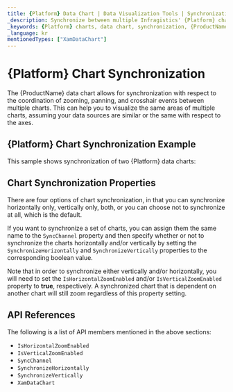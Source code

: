 ```yaml
---
title: {Platform} Data Chart | Data Visualization Tools | Synchronization | Infragistics
_description: Synchronize between multiple Infragistics' {Platform} charts controls including zooming, panning and crosshair events. Learn about our {ProductName} graph synchronization capabilities!
_keywords: {Platform} charts, data chart, synchronization, {ProductName}, Infragistics
_language: kr
mentionedTypes: ["XamDataChart"]
---
```

# {Platform} Chart Synchronization

The {ProductName} data chart allows for synchronization with respect to the coordination of zooming, panning, and crosshair events between multiple charts. This can help you to visualize the same areas of multiple charts, assuming your data sources are similar or the same with respect to the axes.

## {Platform} Chart Synchronization Example

This sample shows synchronization of two {Platform} data charts:

<code-view style="height: 600px"
           data-demos-base-url="{environment:dvDemosBaseUrl}"
           iframe-src="{environment:dvDemosBaseUrl}/charts/data-chart-chart-synchronization"
           alt="{Platform} Chart Synchronization Example"
           github-src="charts/data-chart/chart-synchronization">
</code-view>

<div class="divider--half"></div>

## Chart Synchronization Properties

There are four options of chart synchronization, in that you can synchronize horizontally only, vertically only, both, or you can choose not to synchronize at all, which is the default.

If you want to synchronize a set of charts, you can assign them the same name to the `SyncChannel` property and then specify whether or not to synchronize the charts horizontally and/or vertically by setting the `SynchronizeHorizontally` and `SynchronizeVertically` properties to the corresponding boolean value.

Note that in order to synchronize either vertically and/or horizontally, you will need to set the `IsHorizontalZoomEnabled` and/or `IsVerticalZoomEnabled` property to **true**, respectively. A synchronized chart that is dependent on another chart will still zoom regardless of this property setting.

## API References

The following is a list of API members mentioned in the above sections:

- `IsHorizontalZoomEnabled`
- `IsVerticalZoomEnabled`
- `SyncChannel`
- `SynchronizeHorizontally`
- `SynchronizeVertically`
- `XamDataChart`
